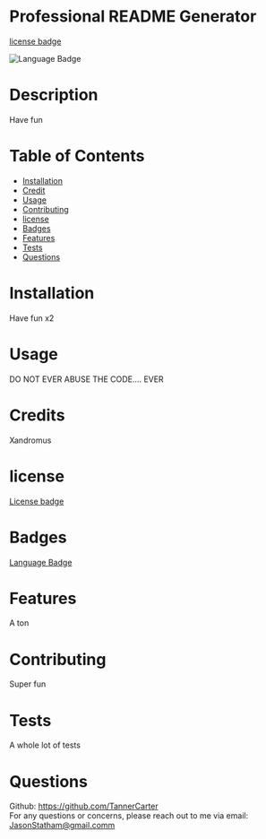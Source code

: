 # Professional README Generator 
  
 
  [license badge](https://img.shields.io/badge/license-MIT-brightgreen) 
  
 
  ![Language Badge](https://img.shields.io/static/v1?label=language&message=Javascript&color=brightgreen)

  # Description
  Have fun

  # Table of Contents
  - [Installation](#installation)
  - [Credit](#credit)
  - [Usage](#usage)
  - [Contributing](#contributing)
  - [license](#license)
  - [Badges](#badges)
  - [Features](#features)
  - [Tests](#tests)
  - [Questions](#questions)
  
  # Installation
  Have fun x2

  # Usage
  DO NOT EVER ABUSE THE CODE.... EVER

  # Credits
  Xandromus

  
  # license 
  [License badge](https://choosealicense.com/licenses/mit/)

  
  # Badges 
  [Language Badge](https://img.shields.io/static/v1?label=language&message=undefined&color=brightgreen)


  # Features
  A ton

  # Contributing
  Super fun

  # Tests
  A whole lot of tests

  # Questions
  Github: https://github.com/TannerCarter <br>
  For any questions or concerns, please reach out to me via email: JasonStatham@gmail.comm

